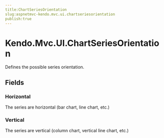 ```yaml
---
title:ChartSeriesOrientation
slug:aspnetmvc-kendo.mvc.ui.chartseriesorientation
publish:true
---
```


# Kendo.Mvc.UI.ChartSeriesOrientation
Defines the possible series orientation.

## Fields
### Horizontal
The series are horizontal (bar chart, line chart, etc.)
### Vertical
The series are vertical (column chart, vertical line chart, etc.)




 
